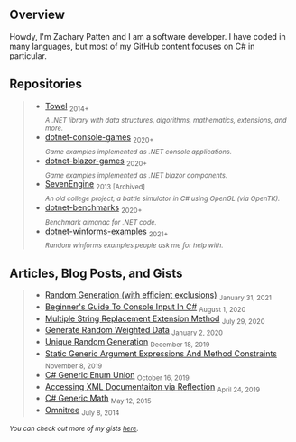 ## Overview

Howdy, I'm Zachary Patten and I am a software developer. I have coded in many languages, but most of my GitHub content focuses on C# in particular.

## Repositories

> - [Towel](https://github.com/ZacharyPatten/Towel) <sub>2014+</sub><br /><sub>_A .NET library with data structures, algorithms, mathematics, extensions, and more._</sub>
> - [dotnet-console-games](https://github.com/ZacharyPatten/dotnet-console-games) <sub>2020+</sub><br /><sub>_Game examples implemented as .NET console applications._</sub>
> - [dotnet-blazor-games](https://github.com/ZacharyPatten/dotnet-blazor-games) <sub>2020+</sub><br /><sub>_Game examples implemented as .NET blazor components._</sub>
> - [SevenEngine](https://github.com/ZacharyPatten/SevenEngine) <sub>2013 [Archived]</sub> <br /><sub>_An old college project; a battle simulator in C# using OpenGL (via OpenTK)._</sub>
> - [dotnet-benchmarks](https://github.com/dotneters/dotnet-benchmarks) <sub>2020+</sub><br /><sub>_Benchmark almanac for .NET code._</sub>
> - [dotnet-winforms-examples](https://github.com/ZacharyPatten/dotnet-winforms-examples) <sub>2021+</sub><br /><sub>_Random winforms examples people ask me for help with._</sub>

## Articles, Blog Posts, and Gists

> - [Random Generation (with efficient exclusions)](https://gist.github.com/ZacharyPatten/8de188b2bd358ab5c3517cbb55e83632) <sub>January 31, 2021</sub>
> - [Beginner's Guide To Console Input In C#](https://gist.github.com/ZacharyPatten/798ed612d692a560bdd529367b6a7dbd) <sub>August 1, 2020</sub>
> - [Multiple String Replacement Extension Method](https://gist.github.com/ZacharyPatten/defc9b1308bb138ef3bb8b1f8720227e) <sub>July 29, 2020</sub>
> - [Generate Random Weighted Data](https://gist.github.com/ZacharyPatten/728658c5bc13634ee10cdaf3d6ac7baa) <sub>January 2, 2020</sub>
> - [Unique Random Generation](https://gist.github.com/ZacharyPatten/c9b43a2c9e8a5a5523883e77410f742d) <sub>December 18, 2019</sub>
> - [Static Generic Argument Expressions And Method Constraints](https://gist.github.com/ZacharyPatten/bdd44cae81155484e6ab5b7555390003) <sub>November 8, 2019</sub>
> - [C# Generic Enum Union](https://gist.github.com/ZacharyPatten/201777593c35b11ea2d90066320113f1) <sub>October 16, 2019</sub>
> - [Accessing XML Documentaiton via Reflection](https://gist.github.com/ZacharyPatten/31a40b2f6cea4cb7a4036ccf174acd41) <sub>April 24, 2019</sub>
> - [C# Generic Math](https://gist.github.com/ZacharyPatten/8e1395a94928f2c7715cf939b0d0389c) <sub>May 12, 2015</sub>
> - [Omnitree](https://gist.github.com/ZacharyPatten/f21fc5c6835faea9be8ae4baab4e294e) <sub>July 8, 2014</sub>

<sub>_You can check out more of my gists [here](https://gist.github.com/ZacharyPatten)._</sub>
